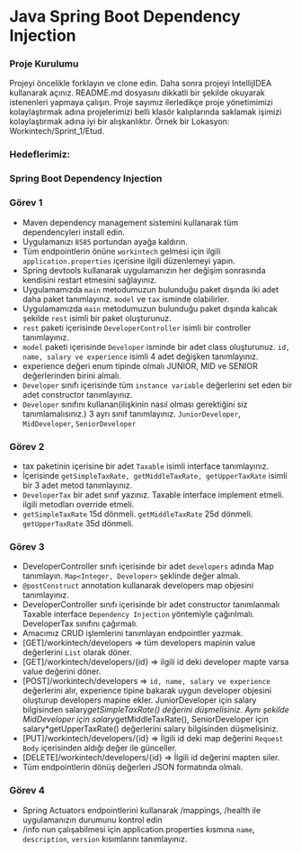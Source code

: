 #  Java Spring Boot Dependency Injection

### Proje Kurulumu

Projeyi öncelikle forklayın ve clone edin.
Daha sonra projeyi IntellijIDEA kullanarak açınız. README.md dosyasını dikkatli bir şekilde okuyarak istenenleri yapmaya çalışın.
Proje sayımız ilerledikçe proje yönetimimizi kolaylaştırmak adına projelerimizi belli klasör kalıplarında saklamak işimizi kolaylaştırmak adına iyi bir alışkanlıktır.
Örnek bir Lokasyon: Workintech/Sprint_1/Etud.

### Hedeflerimiz:

### Spring Boot Dependency Injection

 ### Görev 1
 * Maven dependency management sistemini kullanarak tüm dependencyleri install edin.
 * Uygulamanızı  ```8585``` portundan ayağa kaldırın.
 * Tüm endpointlerin önüne ```workintech``` gelmesi için ilgili ```application.properties``` içerisine ilgili düzenlemeyi yapın.
 * Spring devtools kullanarak uygulamanızın her değişim sonrasında kendisini restart etmesini sağlayınız.
 * Uygulamamızda ```main``` metodumuzun bulunduğu paket dışında iki adet daha paket tanımlayınız. ```model``` ve ```tax``` isminde olabilirler.
 * Uygulamamızda ```main``` metodumuzun bulunduğu paket dışında kalıcak şekilde ```rest``` isimli bir paket oluşturunuz.
 * ```rest``` paketi içerisinde ````DeveloperController```` isimli bir controller tanımlayınız.
 * ```model``` paketi içerisinde ````Developer```` isminde bir adet class oluşturunuz. ```id, name, salary ve experience``` isimli 4 adet değişken tanımlayınız.
 * experience değeri enum tipinde olmalı JUNIOR, MID ve SENIOR değerlerinden birini almalı.
 * ````Developer```` sınıfı içerisinde tüm ````instance variable```` değerlerini set eden bir adet constructor tanımlayınız.
 * ```Developer``` sınıfını kullanan(ilişkinin nasıl olması gerektiğini siz tanımlamalısınız.) 3 ayrı sınıf tanımlayınız. ````JuniorDeveloper````, ````MidDeveloper````, ````SeniorDeveloper````
 
 ### Görev 2
 * tax paketinin içerisine bir adet ````Taxable```` isimli interface tanımlayınız.
 * İçerisinde ````getSimpleTaxRate, getMiddleTaxRate, getUpperTaxRate```` isimli bir 3 adet metod tanımlayınız.
 * ````DeveloperTax```` bir adet sınıf yazınız. Taxable interface implement etmeli. ilgili metodları override etmeli.
 * ```getSimpleTaxRate``` 15d dönmeli.  ```getMiddleTaxRate``` 25d dönmeli. ```getUpperTaxRate``` 35d dönmeli.

 ### Görev 3
 * DeveloperController sınıfı içerisinde bir adet ```developers``` adında Map tanımlayın. ```Map<Integer, Developer>``` şeklinde değer almalı.
 *  ```@postConstruct``` annotation kullanarak developers map objesini tanımlayınız.
 * DeveloperController sınıfı içerisinde bir adet constructor tanımlanmalı Taxable interface ```Dependency Injection``` yöntemiyle çağırılmalı. DeveloperTax sınıfını çağırmalı.
 * Amacımız CRUD işlemlerini tanımlayan endpointler yazmak. 
 * [GET]/workintech/developers => tüm developers mapinin value değerlerini ```List``` olarak döner.
 * [GET]/workintech/developers/{id} => ilgili id deki developer mapte varsa value değerini döner.
 * [POST]/workintech/developers => ```id, name, salary ve experience``` değerlerini alır, experience tipine bakarak uygun developer objesini oluşturup developers mapine ekler. JuniorDeveloper için salary bilgisinden salary*getSimpleTaxRate() değerini düşmelisiniz. Aynı şekilde MidDeveloper için salary*getMiddleTaxRate(), SeniorDeveloper için  salary*getUpperTaxRate() değerlerini salary bilgisinden düşmelisiniz.
 * [PUT]/workintech/developers/{id} => İlgili id deki map değerini ```Request Body``` içerisinden aldığı değer ile günceller.
 * [DELETE]/workintech/developers/{id} => İlgili id değerini mapten siler.
 * Tüm endpointlerin dönüş değerleri JSON formatında olmalı.

 ### Görev 4
 * Spring Actuators endpointlerini kullanarak /mappings, /health ile uygulamanızın durumunu kontrol edin
 * /info nun çalışabilmesi için application.properties kısmına ```name```, ```description```, ```version``` kısımlarını tanımlayınız.
